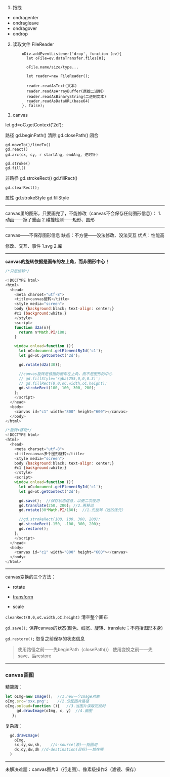 1. 拖拽

- ondragenter
- ondragleave
- ondragover
- ondrop

2. 读取文件   FileReader

           oDiv.addEventListener('drop', function (ev){
             let oFile=ev.dataTransfer.files[0];
          
             oFile.name/size/type...
          
             let reader=new FileReader();
          
             reader.readAsText(文本)
             reader.readAsArrayBuffer(原始二进制)
             reader.readAsBinaryString(二进制文本)
             reader.readAsDataURL(base64)
           }, false);
3. canvas

  let gd=oC.getContext('2d');

  路径
    gd.beginPath()        清除
    gd.closePath()        闭合

    gd.moveTo()/lineTo()
    gd.react()
    gd.arc(cx, cy, r startAng, endAng, 逆时针)

    gd.stroke()
    gd.fill()

  非路径
    gd.strokeRect()
    gd.fillRect()

    gd.clearRect();

  属性
    gd.strokeStyle
    gd.fillStyle

--------------------------------------------------------------------------------

canvas里的图形，只要画完了，不能修改（canvas不会保存任何图形信息）：
1.动画——擦了重画
2.碰撞检测——矩形、圆形

--------------------------------------------------------------------------------

canvas——不保存图形信息
缺点：不方便——没法修改、没法交互
优点：性能高

修改、交互、事件
1.svg
2.库

---

**canvas的旋转依据是画布的左上角，而非图形中心！**

```javascript
/*只是旋转*/

<!DOCTYPE html>
<html>
  <head>
    <meta charset="utf-8">
    <title>canvas旋转</title>
    <style media="screen">
    body {background:black; text-align: center;}
    #c1 {background:white;}
    </style>
    <script>
    function d2a(n){
      return n*Math.PI/180;
    }

    window.onload=function (){
      let oC=document.getElementById('c1');
      let gd=oC.getContext('2d');

      gd.rotate(d2a(30));

      //canvas旋转是依据的画布左上角，而不是图形的中心
      // gd.fillStyle='rgba(255,0,0,0.3)';
      // gd.fillRect(0,0,oC.width,oC.height);
      gd.strokeRect(100, 100, 300, 200);
    };
    </script>
  </head>
  <body>
    <canvas id="c1" width="800" height="600"></canvas>
  </body>
</html>

/*旋转+移动*/
<!DOCTYPE html>
<html>
  <head>
    <meta charset="utf-8">
    <title>canvas多个图形旋转</title>
    <style media="screen">
    body {background:black; text-align: center;}
    #c1 {background:white;}
    </style>
    <script>
    window.onload=function (){
      let oC=document.getElementById('c1');
      let gd=oC.getContext('2d');

      gd.save();  //保存状态信息，以便二次使用
      gd.translate(250, 200); //2.再移动
      gd.rotate(30*Math.PI/180);  //1.先旋转（近的优先）

      //gd.strokeRect(100, 100, 300, 200);
      gd.strokeRect(-150, -100, 300, 200);
      gd.restore();
    };
    </script>
  </head>
  <body>
    <canvas id="c1" width="800" height="600"></canvas>
  </body>
</html>
```

---

canvas变换的三个方法：

- rotate
- [transform](http://www.w3school.com.cn/cssref/pr_transform.asp)

- scale



`cleanRect(0,0,oC.width,oC.height)` 清空整个画布

`gd.save();` 保存canvas的状态(颜色、线宽、旋转、translate；不包括图形本身)

`gd.restore();` 恢复之前保存的状态信息

>使用路径之前——先beginPath（closePath()）
>使用变换之前——先save、后restore



--------------------------------------------------------------------------------

### canvas画图

 精简版：
 ```javascript
 let oImg=new Image();	//1.new一个Image对象
 oImg.src='xxx.png';	//2.分配图片路径
 oImg.onload=function (){	//3.当图片读取完成时
      gd.drawImage(oImg, x, y)	//4.画图
    };
 ```

复杂版：

```javascript
  gd.drawImage(
    oImg,
    sx,sy,sw,sh,	//s-source(源)——抠图用
    dx,dy,dw,dh	//d-destination(目标)——放在哪
  )
```

---

未解决难题：canvas图片3（行走图）、像素级操作2（滤镜、保存）